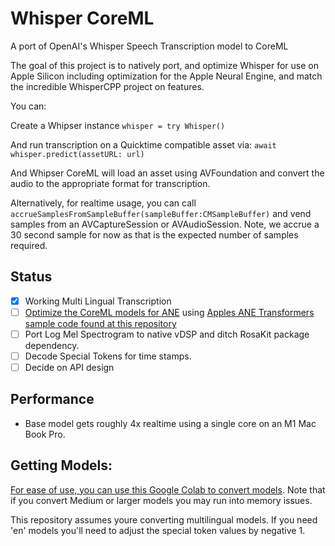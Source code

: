 
# Whisper CoreML

A port of OpenAI's Whisper Speech Transcription model to CoreML

The goal of this project is to natively port, and optimize Whisper for use on Apple Silicon including optimization for the Apple Neural Engine, and match the incredible WhisperCPP project on features.

You can:

Create a Whipser instance `whisper = try Whisper()`

And run transcription on a Quicktime compatible asset via: `await whisper.predict(assetURL: url)`

And Whipser CoreML will load an asset using AVFoundation and convert the audio to the appropriate format for transcription.

Alternatively, for realtime usage, you can call `accrueSamplesFromSampleBuffer(sampleBuffer:CMSampleBuffer)` and vend samples from an AVCaptureSession or AVAudioSession. Note, we accrue a 30 second sample for now as that is the expected number of samples required. 

## Status
* [X] Working Multi Lingual Transcription
* [ ] [Optimize the CoreML models for ANE](https://machinelearning.apple.com/research/neural-engine-transformers) using [Apples ANE Transformers sample code found at this repository](https://github.com/apple/ml-ane-transformers)
* [ ] Port Log Mel Spectrogram to native vDSP and ditch RosaKit package dependency.
* [ ] Decode Special Tokens for time stamps.
* [ ] Decide on API design

## Performance

* Base model gets roughly 4x realtime using a single core on an M1 Mac Book Pro.


## Getting Models:

[For ease of use, you can use this Google Colab to convert models](https://colab.research.google.com/drive/1IiBx6-hipt3ER3VjkjuUEAObwipHy1mL
). Note that if you convert Medium or larger models you may run into memory issues. 

This repository assumes youre converting multilingual models. If you need 'en' models you'll need to adjust the special token values by negative 1.
